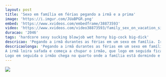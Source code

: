 ```yaml
---
layout: post
title: 'Sexo em família em férias pegando a irmã e a prima'
image: 'https://i.imgur.com/JUaBPGR.png'
embed: 'https://www.xvideos.com/embedframe/38873593'
video: 'https://www.xvideos.com/video38873593/family_sex_on_vacation_sister_and_brother_hardcore_fuck_i_am_boy_i_need_money_call_me_on_917738900971_'
duracao: '2046'
tags: 'hardcore sexy sucking blowjob wet horny big-cock big-dick'
descricao: 'Pegando a irmã durantes as férias em um sexo em família. Irmão safado faz sexo com a irmã e a amiga dela enquanto os pais dormem no lado.'
descricaolonga: 'Pegando a irmã durantes as férias em um sexo em família. Irmão safado faz sexo com a irmã e a amiga dela enquanto os pais dormem na cama ao lado e quase pegam eles no flagra fazendo sexo.
A irmã loira safada e começa a chupar o irmão, que logo em seguida fica pegando a irmã de jeito até a amiga pegar os dois no flagra e entrar na diversão.
Logo em seguida o irmão chega no quarto onde a família está dormindo e começa a fuder com a irmã e a amiga.'
---
```

<a href="{{ page.url | prepend: site.baseurl | prepend: site.url }}"><img src="{{ page.image }}" /></a>
